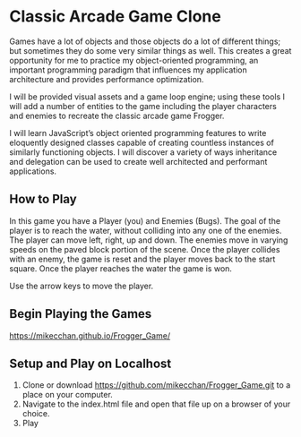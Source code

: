# Classic Arcade Game Clone

Games have a lot of objects and those objects do a lot of different things; but sometimes they do some very similar things as well. This creates a great opportunity for me to practice my object-oriented programming, an important programming paradigm that influences my application architecture and provides performance optimization.

I will be provided visual assets and a game loop engine; using these tools I will add a number of entities to the game including the player characters and enemies to recreate the classic arcade game Frogger.

I will learn JavaScript’s object oriented programming features to write eloquently designed classes capable of creating countless instances of similarly functioning objects. I will discover a variety of ways inheritance and delegation can be used to create well architected and performant applications.

## How to Play

In this game you have a Player (you) and Enemies (Bugs). The goal of the player is to reach the water, without colliding into any one of the enemies. The player can move left, right, up and down. The enemies move in varying speeds on the paved block portion of the scene. Once the player collides with an enemy, the game is reset and the player moves back to the start square. Once the player reaches the water the game is won.

Use the arrow keys to move the player.

## Begin Playing the Games

 https://mikecchan.github.io/Frogger_Game/

## Setup and Play on Localhost

1. Clone or download https://github.com/mikecchan/Frogger_Game.git to a place on your computer.
2. Navigate to the index.html file and open that file up on a browser of your choice.
3. Play
